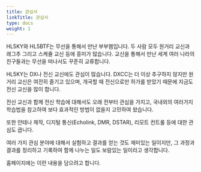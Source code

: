 ```yaml
---
title: 관심사
linkTitle: 관심사
type: docs
weight: 1
---
```


HL5KY와 HL5BTF는 무선을 통해서 만난 부부햄입니다. 두 사람 모두 원거리 교신과 래그추 그리고 스케쥴 교신 등에 흥미가 많습니다. 교신을 통해서 만난 세계 여러 나라의 친구들과는 무선을 떠나서도 꾸준히 교류합니다.

HL5KY는 DX나 전신 교신에도 관심이 많습니다. DXCC는 더 이상 추구하지 않지만 원거리 교신은 여전히 즐기고 있으며, 개국할 때 전신으로만 허가를 받았기 때문에 지금도 전신 교신을 많이 합니다.

전신 교신과 함께 전신 학습에 대해서도 오래 전부터 관심을 가지고, 국내외의 여러가지 학습법을 참고하여 보다 효과적인 방법이 없을지 고민하여 왔습니다.

또한 안테나 제작, 디지털 통신(Echolink, DMR, DSTAR), 리모트 컨트롤 등에 대한 관심도 큽니다.

여러 가지 관심 분야에 대해서 실험하고 결과를 얻는 것도 재미있는 일이지만, 그 과정과 결과를 정리하고 기록하여 함께 나누는 일도 보람있는 일이라고 생각합니다.

홈페이지에는 이런 내용을 담으려고 합니다.

